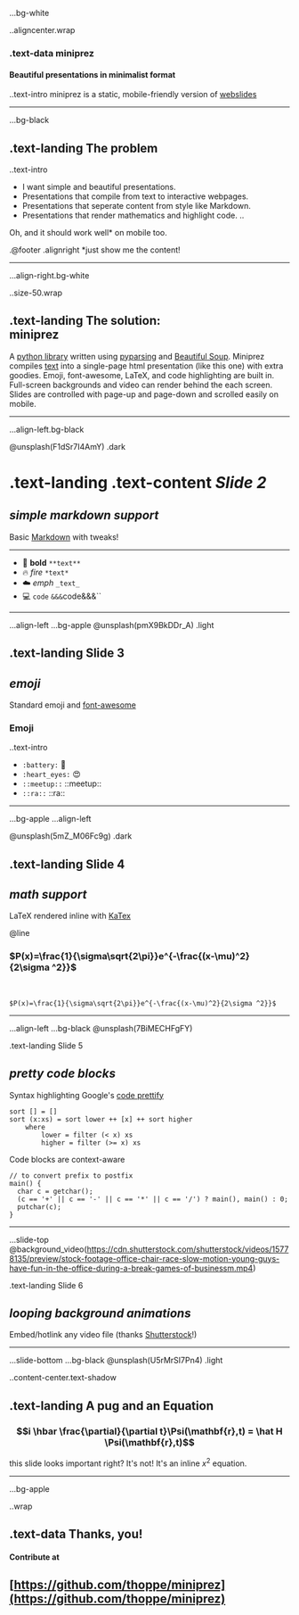 ...bg-white

..aligncenter.wrap

### .text-data **miniprez** 
#### Beautiful presentations in minimalist format

..text-intro miniprez is a static, mobile-friendly version of [webslides](https://github.com/jlantunez/webslides)

-----

...bg-black 

## .text-landing The problem

..text-intro
+ I want simple and beautiful presentations.
+ Presentations that compile from text to interactive webpages.
+ Presentations that seperate content from style like Markdown. 
+ Presentations that render mathematics and highlight code.
..

Oh, and it should work well* on mobile too.

.@footer
.alignright *just show me the content!

--------
...align-right.bg-white 

..size-50.wrap

## .text-landing The solution: <br> miniprez 

A [python library](https://github.com/thoppe/miniprez) written using
[pyparsing](http://pyparsing.wikispaces.com/) and
[Beautiful Soup](https://www.crummy.com/software/BeautifulSoup/bs4/doc/).
Miniprez compiles [text](tutorial.md) into a single-page html presentation
 (like this one) with extra goodies. Emoji, font-awesome, LaTeX, and code
 highlighting are built in. Full-screen backgrounds and video can render behind
 the each screen. Slides are controlled with page-up and page-down and scrolled
easily on mobile.

--------

...align-left.bg-black

@unsplash(F1dSr7I4AmY) .dark

# .text-landing .text-content _Slide 2_


## _simple markdown support_
Basic [Markdown](https://daringfireball.net/projects/markdown/syntax) with tweaks!

<hr>


+ :muscle: **bold** `**text**`
+ :fire: *fire* `*text*`
+ :cloud: _emph_ `_text_`
+ :computer: `code` `&&&`code&&&``


-----
...align-left ...bg-apple
@unsplash(pmX9BkDDr_A) .light

## .text-landing Slide 3

## _emoji_

Standard emoji and [font-awesome](http://fontawesome.io/)  

### Emoji
..text-intro
+ `:battery:` :battery:
+ `:heart_eyes:` :heart_eyes:
+ `::meetup::` ::meetup::
+ `::ra::` ::ra:: 

-----
...bg-apple ...align-left

@unsplash(5mZ_M06Fc9g) .dark

## .text-landing Slide 4
## _math support_
LaTeX rendered inline with [KaTex](https://github.com/Khan/KaTeX)  

@line

### $P(x)=\frac{1}{\sigma\sqrt{2\pi}}e^{-\frac{(x-\mu)^2}{2\sigma ^2}}$

<br>

`$P(x)=\frac{1}{\sigma\sqrt{2\pi}}e^{-\frac{(x-\mu)^2}{2\sigma ^2}}$`

-----
...align-left ...bg-black
@unsplash(7BiMECHFgFY)

.text-landing Slide 5
## _pretty code blocks_
Syntax highlighting Google's [code prettify](https://github.com/google/code-prettify)  

```
sort [] = []
sort (x:xs) = sort lower ++ [x] ++ sort higher
    where
        lower = filter (< x) xs
        higher = filter (>= x) xs
```
Code blocks are context-aware
```
// to convert prefix to postfix
main() {
  char c = getchar();
  (c == '+' || c == '-' || c == '*' || c == '/') ? main(), main() : 0;
  putchar(c);
} 
```

------
...slide-top
@background_video(https://cdn.shutterstock.com/shutterstock/videos/15778135/preview/stock-footage-office-chair-race-slow-motion-young-guys-have-fun-in-the-office-during-a-break-games-of-businessm.mp4)

.text-landing Slide 6
## _looping background animations_
Embed/hotlink any video file (thanks [Shutterstock](https://www.shutterstock.com/)!)

-----

...slide-bottom ...bg-black
@unsplash(U5rMrSI7Pn4) .light

..content-center.text-shadow 
## .text-landing **A pug and an Equation**
### $$i \hbar \frac{\partial}{\partial t}\Psi(\mathbf{r},t) = \hat H \Psi(\mathbf{r},t)$$
  
this slide looks important right? It's not! It's an inline $x^2$ equation.

------

...bg-apple

..wrap

## .text-data Thanks, you!
#### Contribute at
## [https://github.com/thoppe/miniprez](https://github.com/thoppe/miniprez)

